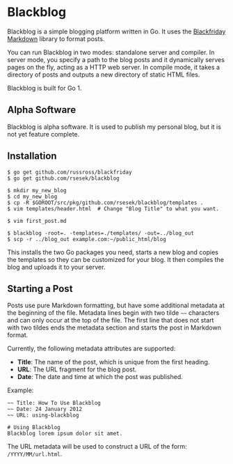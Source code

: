 # Blackblog

Blackblog is a simple blogging platform written in Go. It uses the
[Blackfriday Markdown](https://github.com/russross/blackfriday) library to
format posts.

You can run Blackblog in two modes: standalone server and compiler. In server
mode, you specify a path to the blog posts and it dynamically serves pages on
the fly, acting as a HTTP web server. In compile mode, it takes a directory
of posts and outputs a new directory of static HTML files.

Blackblog is built for Go 1.

## Alpha Software

Blackblog is alpha software. It is used to publish my personal blog, but it is
not yet feature complete.

## Installation

    $ go get github.com/russross/blackfriday
    $ go get github.com/rsesek/blackblog

    $ mkdir my_new_blog
    $ cd my_new_blog
    $ cp -R $GOROOT/src/pkg/github.com/rsesek/blackblog/templates .
    $ vim templates/header.html  # Change "Blog Title" to what you want.

    $ vim first_post.md

    $ blackblog -root=. -templates=./templates/ -out=../blog_out
    $ scp -r ../blog_out example.com:~/public_html/blog

This installs the two Go packages you need, starts a new blog and copies the
templates so they can be customized for your blog. It then compiles the blog
and uploads it to your server.

## Starting a Post

Posts use pure Markdown formatting, but have some additional metadata at the
beginning of the file. Metadata lines begin with two tilde `~~` characters and
can only occur at the top of the file. The first line that does not start with
two tildes ends the metadata section and starts the post in Markdown format.

Currently, the following metadata attributes are supported:

* **Title**: The name of the post, which is unique from the first heading.
* **URL**: The URL fragment for the blog post.
* **Date**: The date and time at which the post was published.

Example:

    ~~ Title: How To Use Blackblog
    ~~ Date: 24 January 2012
    ~~ URL: using-blackblog

    # Using Blackblog
    Blackblog lorem ipsum dolor sit amet.

The URL metadata will be used to construct a URL of the form:
`/YYYY/MM/url.html`.
